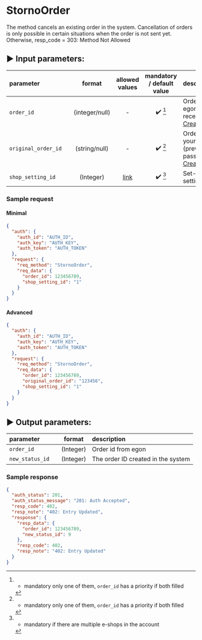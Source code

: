 # StornoOrder

The method cancels an existing order in the system. Cancellation of orders is only possible in certain situations when
the order is not sent yet. Otherwise, resp_code = 303: Method Not Allowed

## :arrow_forward: Input parameters:

| parameter           |     |     format     |                        allowed values                         | mandatory / default value | description                                                                        |
|:--------------------|:----|:--------------:|:-------------------------------------------------------------:|:-------------------------:|:-----------------------------------------------------------------------------------|
| `order_id `         |     | (integer/null) |                               -                               |  :heavy_check_mark: [^1]  | Order id from egon (previously received from [CreateNewOrder](CreateNewOrder.md))  |
| `original_order_id` |     | (string/null)  |                               -                               |  :heavy_check_mark: [^1]  | Order id from your shop (previously passed to [CreateNewOrder](CreateNewOrder.md)) |
| `shop_setting_id`   |     |   (Integer)    | [link](https://egon.isklad.com/klient/settings-shop-settings) |  :heavy_check_mark: [^2]  | Set-to-order setting ID                                                            |

### Sample request

#### Minimal

```json
{
  "auth": {
    "auth_id": "AUTH_ID",
    "auth_key": "AUTH_KEY",
    "auth_token": "AUTH_TOKEN"
  },
  "request": {
    "req_method": "StornoOrder",
    "req_data": {
      "order_id": 123456789,
      "shop_setting_id": "1"
    }
  }
}
```

#### Advanced

```json
{
  "auth": {
    "auth_id": "AUTH_ID",
    "auth_key": "AUTH_KEY",
    "auth_token": "AUTH_TOKEN"
  },
  "request": {
    "req_method": "StornoOrder",
    "req_data": {
      "order_id": 123456789,
      "original_order_id": "123456",
      "shop_setting_id": "1"
    }
  }
}
```

## :arrow_forward: Output parameters:

| parameter       |     |  format   | description                         |
|:----------------|:----|:---------:|:------------------------------------|
| `order_id`      |     | (Integer) | Order id from egon                  |
| `new_status_id` |     | (Integer) | The order ID created in the system  |

### Sample response

```json
{
  "auth_status": 201,
  "auth_status_message": "201: Auth Accepted",
  "resp_code": 402,
  "resp_note": "402: Entry Updated",
  "response": {
    "resp_data": {
      "order_id": 123456789,
      "new_status_id": 9
    },
    "resp_code": 402,
    "resp_note": "402: Entry Updated"
  }
}
```

[^1]: - mandatory only one of them, `order_id` has a priority if both filled  
[^2]: - mandatory if there are multiple e-shops in the account
